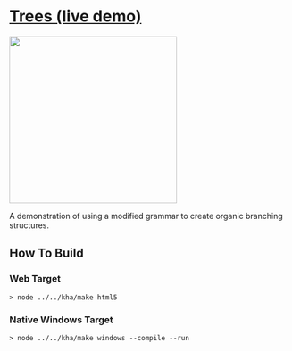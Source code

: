# [Trees (live demo)](https://bradlyman.github.io/get-creative-with-kha/P6-ShapeGrammar/4-Trees/)

<img src="https://bradlyman.github.io/get-creative-with-kha/P6-ShapeGrammar/4-Trees/Screenshot.png" width="300" />

A demonstration of using a modified grammar to create organic branching
structures.

## How To Build

### Web Target

```
> node ../../kha/make html5
```

### Native Windows Target

```
> node ../../kha/make windows --compile --run
```
